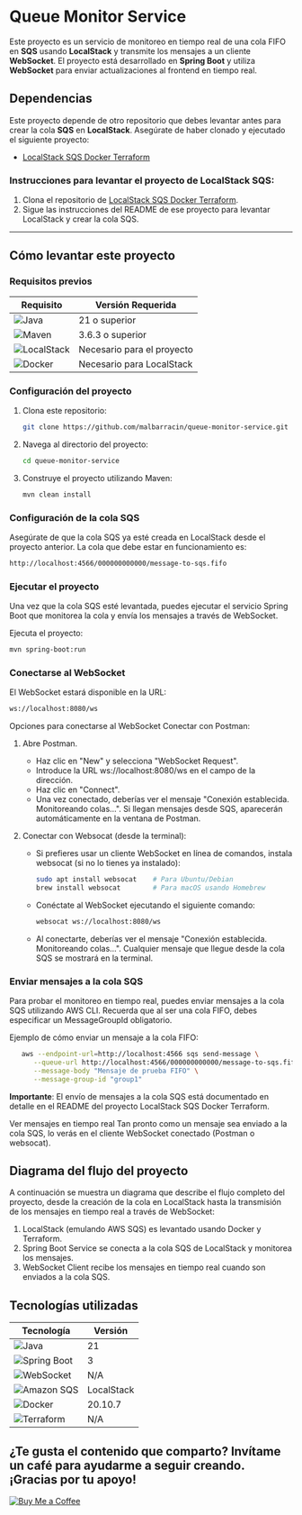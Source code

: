 # Queue Monitor Service

Este proyecto es un servicio de monitoreo en tiempo real de una cola FIFO en **SQS** usando **LocalStack** y transmite los mensajes a un cliente **WebSocket**. El proyecto está desarrollado en **Spring Boot** y utiliza **WebSocket** para enviar actualizaciones al frontend en tiempo real.

## Dependencias

Este proyecto depende de otro repositorio que debes levantar antes para crear la cola **SQS** en **LocalStack**. Asegúrate de haber clonado y ejecutado el siguiente proyecto:

- [LocalStack SQS Docker Terraform](https://github.com/malbarracin/localstack-sqs-docker-terraform)

### Instrucciones para levantar el proyecto de LocalStack SQS:

1. Clona el repositorio de [LocalStack SQS Docker Terraform](https://github.com/malbarracin/localstack-sqs-docker-terraform).
2. Sigue las instrucciones del README de ese proyecto para levantar LocalStack y crear la cola SQS.

---

## Cómo levantar este proyecto

### Requisitos previos

| Requisito              | Versión Requerida         |
|------------------------|---------------------------|
| ![Java](https://img.shields.io/badge/Java-21-blue) | 21 o superior               |
| ![Maven](https://img.shields.io/badge/Maven-3.6.3-red) | 3.6.3 o superior           |
| ![LocalStack](https://img.shields.io/badge/LocalStack-required-purple) | Necesario para el proyecto  |
| ![Docker](https://img.shields.io/badge/Docker-required-lightblue) | Necesario para LocalStack  |
  
### Configuración del proyecto

1. Clona este repositorio:
   ```bash
   git clone https://github.com/malbarracin/queue-monitor-service.git
   ```
2. Navega al directorio del proyecto:
   ```bash
   cd queue-monitor-service
   ```
3. Construye el proyecto utilizando Maven:   
   ```bash
   mvn clean install
   ``` 

### Configuración de la cola SQS

Asegúrate de que la cola SQS ya esté creada en LocalStack desde el proyecto anterior. La cola que debe estar en funcionamiento es:   
```bash
http://localhost:4566/000000000000/message-to-sqs.fifo
```

### Ejecutar el proyecto

Una vez que la cola SQS esté levantada, puedes ejecutar el servicio Spring Boot que monitorea la cola y envía los mensajes a través de WebSocket.

Ejecuta el proyecto:
```bash
mvn spring-boot:run
```

### Conectarse al WebSocket

El WebSocket estará disponible en la URL:
```bash
ws://localhost:8080/ws
```

Opciones para conectarse al WebSocket
Conectar con Postman:

1. Abre Postman.
   - Haz clic en "New" y selecciona "WebSocket Request".
   - Introduce la URL ws://localhost:8080/ws en el campo de la dirección.
   - Haz clic en "Connect".
   - Una vez conectado, deberías ver el mensaje "Conexión establecida. Monitoreando colas...". Si llegan mensajes desde SQS, aparecerán automáticamente en la ventana de Postman.

2. Conectar con Websocat (desde la terminal):

   - Si prefieres usar un cliente WebSocket en línea de comandos, instala websocat (si no lo tienes ya instalado):  
      ```bash
      sudo apt install websocat    # Para Ubuntu/Debian
      brew install websocat        # Para macOS usando Homebrew
      ```
   - Conéctate al WebSocket ejecutando el siguiente comando:
      ```bash
      websocat ws://localhost:8080/ws
      ```
   - Al conectarte, deberías ver el mensaje "Conexión establecida. Monitoreando colas...". Cualquier mensaje que llegue desde la cola SQS se mostrará en la terminal.

### Enviar mensajes a la cola SQS

Para probar el monitoreo en tiempo real, puedes enviar mensajes a la cola SQS utilizando AWS CLI. Recuerda que al ser una cola FIFO, debes especificar un MessageGroupId obligatorio.

Ejemplo de cómo enviar un mensaje a la cola FIFO:
```bash         
   aws --endpoint-url=http://localhost:4566 sqs send-message \
      --queue-url http://localhost:4566/000000000000/message-to-sqs.fifo \
      --message-body "Mensaje de prueba FIFO" \
      --message-group-id "group1"
```

**Importante**: El envío de mensajes a la cola SQS está documentado en detalle en el README del proyecto LocalStack SQS Docker Terraform.

Ver mensajes en tiempo real
Tan pronto como un mensaje sea enviado a la cola SQS, lo verás en el cliente WebSocket conectado (Postman o websocat).


## Diagrama del flujo del proyecto
   A continuación se muestra un diagrama que describe el flujo completo del proyecto, desde la creación de la cola en LocalStack hasta la transmisión de los mensajes en tiempo real a través de WebSocket:

   1. LocalStack (emulando AWS SQS) es levantado usando Docker y Terraform.
   2. Spring Boot Service se conecta a la cola SQS de LocalStack y monitorea los mensajes.
   3. WebSocket Client recibe los mensajes en tiempo real cuando son enviados a la cola SQS.

## Tecnologías utilizadas

| Tecnología             | Versión      |
|------------------------|--------------|
| ![Java](https://img.shields.io/badge/Java-21-blue) | 21           |
| ![Spring Boot](https://img.shields.io/badge/Spring%20Boot-3-green) | 3            |
| ![WebSocket](https://img.shields.io/badge/WebSocket-gray) | N/A          |
| ![Amazon SQS](https://img.shields.io/badge/Amazon%20SQS%20(LocalStack)-purple) | LocalStack  |
| ![Docker](https://img.shields.io/badge/Docker-20.10.7-lightblue) | 20.10.7      |
| ![Terraform](https://img.shields.io/badge/Terraform-orange) | N/A          |s


## ¿Te gusta el contenido que comparto? Invítame un café para ayudarme a seguir creando. ¡Gracias por tu apoyo!
[![Buy Me a Coffee](https://img.shields.io/badge/Buy%20Me%20a%20Coffee-F7DF1E?style=for-the-badge&logo=buy-me-a-coffee&logoColor=black)](https://buymeacoffee.com/malbarracin)    